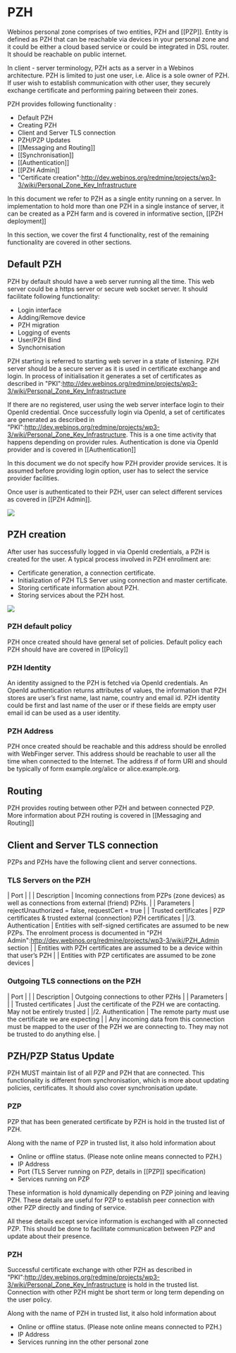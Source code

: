 PZH
===

Webinos personal zone comprises of two entities, PZH and [[PZP]]. Entity is defined as PZH that can be reachable via devices in your personal zone and it could be either a cloud based service or could be integrated in DSL router. It should be reachable on public internet.

In client - server terminology, PZH acts as a server in a Webinos architecture. PZH is limited to just one user, i.e. Alice is a sole owner of PZH. If user wish to establish communication with other user, they securely exchange certificate and performing pairing between their zones.

PZH provides following functionality :

-   Default PZH
-   Creating PZH
-   Client and Server TLS connection
-   PZH/PZP Updates
-   [[Messaging and Routing]]
-   [[Synchronisation]]
-   [[Authentication]]
-   [[PZH Admin]]
-   "Certificate creation":http://dev.webinos.org/redmine/projects/wp3-3/wiki/Personal_Zone_Key_Infrastructure

In this document we refer to PZH as a single entity running on a server. In implementation to hold more than one PZH in a single instance of server, it can be created as a PZH farm and is covered in informative section, [[PZH deployment]]

In this section, we cover the first 4 functionality, rest of the remaining functionality are covered in other sections.

Default PZH
-----------

PZH by default should have a web server running all the time. This web server could be a https server or secure web socket server. It should facilitate following functionality:
* Login interface
* Adding/Remove device
* PZH migration
* Logging of events
* User/PZH Bind
* Synchornisation

PZH starting is referred to starting web server in a state of listening. PZH server should be a secure server as it is used in certificate exchange and login. In process of initialisation it generates a set of certificates as described in "PKI":http://dev.webinos.org/redmine/projects/wp3-3/wiki/Personal_Zone_Key_Infrastructure

If there are no registered, user using the web server interface login to their OpenId credential. Once successfully login via OpenId, a set of certificates are generated as described in "PKI":http://dev.webinos.org/redmine/projects/wp3-3/wiki/Personal_Zone_Key_Infrastructure. This is a one time activity that happens depending on provider rules. Authentication is done via OpenId provider and is covered in [[Authentication]]

In this document we do not specify how PZH provider provide services. It is assumed before providing login option, user has to select the service provider facilities.

Once user is authenticated to their PZH, user can select different services as covered in [[PZH Admin]].

![](default-pzh.png)

PZH creation
------------

After user has successfully logged in via OpenId credentials, a PZH is created for the user. A typical process involved in PZH enrollment are:
* Certificate generation, a connection certificate.
* Initialization of PZH TLS Server using connection and master certificate.
* Storing certificate information about PZH.
* Storing services about the PZH host.

![](pzh-creation.png)

### PZH default policy

PZH once created should have general set of policies. Default policy each PZH should have are covered in [[Policy]]

### PZH Identity

An identity assigned to the PZH is fetched via OpenId credentials. An OpenId authentication returns attributes of values, the information that PZH stores are user’s first name, last name, country and email id. PZH identity could be first and last name of the user or if these fields are empty user email id can be used as a user identity.

### PZH Address

PZH once created should be reachable and this address should be enrolled with WebFinger server. This address should be reachable to user all the time when connected to the Internet. The address if of form URI and should be typically of form example.org/alice or alice.example.org.

Routing
-------

PZH provides routing between other PZH and between connected PZP. More information about PZH routing is covered in [[Messaging and Routing]]

Client and Server TLS connection
--------------------------------

PZPs and PZHs have the following client and server connections.

### TLS Servers on the PZH

| Port | |
| Description | Incoming connections from PZPs (zone devices) as well as connections from external (friend) PZHs. |
| Parameters | rejectUnauthorized = false, requestCert = true |
| Trusted certificates | PZP certificates & trusted external (connection) PZH certificates |
|/3. Authentication | Entities with self-signed certificates are assumed to be new PZPs. The enrolment process is documented in "PZH Admin":http://dev.webinos.org/redmine/projects/wp3-3/wiki/PZH_Admin section |
 | Entities with PZH certificates are assumed to be a device within that user’s PZH |
 | Entities with PZP certificates are assumed to be zone devices |

### Outgoing TLS connections on the PZH

| Port | |
| Description | Outgoing connections to other PZHs |
| Parameters | |
| Trusted certificates | Just the certificate of the PZH we are contacting. May not be entirely trusted |
|/2. Authentication | The remote party must use the certificate we are expecting |
 | Any incoming data from this connection must be mapped to the user of the PZH we are connecting to. They may not be trusted to do anything else. |

PZH/PZP Status Update
---------------------

PZH MUST maintain list of all PZP and PZH that are connected. This functionality is different from synchronisation, which is more about updating policies, certificates. It should also cover synchronisation update.

### PZP

PZP that has been generated certificate by PZH is hold in the trusted list of PZH.

Along with the name of PZP in trusted list, it also hold information about
* Online or offline status. (Please note online means connected to PZH.)
* IP Address
* Port (TLS Server running on PZP, details in [[PZP]] specification)
* Services running on PZP

These information is hold dynamically depending on PZP joining and leaving PZH. These details are useful for PZP to establish peer connection with other PZP directly and finding of service.

All these details except service information is exchanged with all connected PZP. This should be done to facilitate communication between PZP and update about their presence.

### PZH

Successful certificate exchange with other PZH as described in "PKI":http://dev.webinos.org/redmine/projects/wp3-3/wiki/Personal_Zone_Key_Infrastructure is hold in the trusted list. Connection with other PZH might be short term or long term depending on the user policy.

Along with the name of PZH in trusted list, it also hold information about
* Online or offline status. (Please note online means connected to PZH.)
* IP Address
* Services running inn the other personal zone

